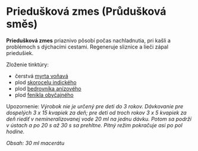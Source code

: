 Priedušková zmes (Průdušková směs)
==================================

**Priedušková zmes** priaznivo pôsobí počas nachladnutia, pri kašli a problémoch
s dýchacími cestami. Regeneruje sliznice a lieči zápal priedušiek.

Zloženie tinktúry:

* čerstvá [myrta voňavá](/sip/p/myrta-vonava/)
* plod [skorocelu indického](/sip/bylinky/skorocel-indicky/)
* plod [bedrovníka anízového](/sip/bylinky/bedrovnik-anizovy/)
* plod [fenikla obyčajného](/sip/bylinky/fenikel-obycajny/)

Upozornenie: *Výrobok nie je určený pre deti do 3 rokov. Dávkovanie pre
dospelých 3 x 15 kvapiek za deň; pre deti od troch rokov 3 x 5 kvapiek za deň
riediť v nemineralizovanej vode 20 ml na jednu dávku. Potom sa podrží v ústach a
po 20 s až 30 s sa prehltne. Pitný režim pokračuje asi po pol hodine.*

*Obsah: 30 ml macerátu*

